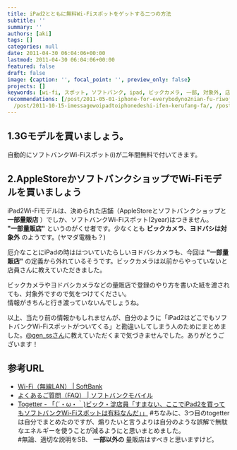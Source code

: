 ```yaml
---
title: iPad2とともに無料Wi-Fiスポットをゲットする二つの方法
subtitle: ''
summary: ''
authors: [aki]
tags: []
categories: null
date: 2011-04-30 06:04:06+00:00
lastmod: 2011-04-30 06:04:06+00:00
featured: false
draft: false
image: {caption: '', focal_point: '', preview_only: false}
projects: []
keywords: [wi-fi, スポット, ソフトバンク, ipad, ビックカメラ, 一部, 対象外, 店員, モデル, togetter]
recommendations: [/post/2011-05-01-iphone-for-everybodyno2nian-fu-riwojie-chu-sitarapaketutoding-e-huratutonisikanaranakatuta/,
  /post/2011-10-15-imessagewoipadtoiphonedeshi-ifen-kerufang-fa/, /post/2020-12-11-wired-lan-triggers-troubles/]
---
```

## 1.3Gモデルを買いましょう。
自動的にソフトバンクWi-Fiスポット(i)が二年間無料で付いてきます。
## 2.AppleStoreかソフトバンクショップでWi-Fiモデルを買いましょう
iPad2Wi-Fiモデルは、決められた店舗（AppleStoreとソフトバンクショップと **一部量販店** ）でしか、ソフトバンクWi-Fiスポット(2year)はつきません。  
**"一部量販店"** というのがくせ者です。少なくとも **ビックカメラ、ヨドバシは対象外** のようです。(ヤマダ電機も？)

厄介なことにiPadの時ははついていたらしいヨドバシカメラも、今回は **"一部量販店"** の定義から外れているそうです。ビックカメラは以前からやっていないと店員さんに教えていただきました。

ビックカメラやヨドバシカメラなどの量販店で登録のやり方を書いた紙を渡されても、対象外ですので気をつけてください。  
情報がきちんと行き渡っていないんでしょうね。

以上、当たり前の情報かもしれませんが、自分のように「iPad2はどこでもソフトバンクWi-Fiスポットがついてくる」と勘違いしてしまう人のためにまとめました。[@gen\_ssさん](http://twitter.com/gen_ss/)に教えていただくまで気づきませんでした。ありがとうございます！

## 参考URL

- [Wi-Fi（無線LAN） | SoftBank](http://mb.softbank.jp/mb/ipad/service/wi-fi/)
- [よくあるご質問（FAQ） | ソフトバンクモバイル](http://faq.mb.softbank.jp/detail.aspx?id=9216&a=101)
- [Togetter - 「（´・ω・｀)ビック・淀店員「すまない、ここでiPad2を買ってもソフトバンクWi-Fiスポットは有料なんだ」」](http://togetter.com/li/129431)
#ちなみに、3つ目のtogetterは自分でまとめたのですが、煽りたいと言うよりは自分のような誤解で無駄なエネルギーを使うことが減るようにと思いまとめました。  
#無論、適切な説明をSB、 **一部以外の** 量販店はすべきと思いますけど。
